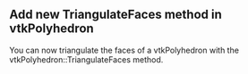 ## Add new TriangulateFaces method in vtkPolyhedron

You can now triangulate the faces of a vtkPolyhedron with the vtkPolyhedron::TriangulateFaces method.

